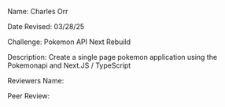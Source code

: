 Name: Charles Orr

Date Revised: 03/28/25

Challenge: Pokemon API Next Rebuild

Description: Create a single page pokemon application using the Pokemonapi and Next.JS / TypeScript

Reviewers Name: 

Peer Review: 

